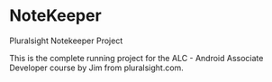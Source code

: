 # NoteKeeper
Pluralsight Notekeeper Project

This is the complete running project for the ALC - Android Associate Developer course by Jim from pluralsight.com.
